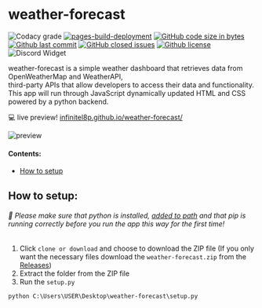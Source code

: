 # weather-forecast

![Codacy grade](https://img.shields.io/codacy/grade/cb5b81c74c324312ab5381133e2cb660)
[![pages-build-deployment](https://github.com/infinitel8p/weather-forecast/actions/workflows/pages/pages-build-deployment/badge.svg)](https://github.com/infinitel8p/weather-forecast/actions/workflows/pages/pages-build-deployment)
[![GitHub code size in bytes](https://img.shields.io/github/languages/code-size/infinitel8p/weather-forecast)](https://img.shields.io/github/languages/code-size/infinitel8p/weather-forecast)
[![Github last commit](https://img.shields.io/github/last-commit/infinitel8p/weather-forecast)](https://img.shields.io/github/last-commit/infinitel8p/weather-forecast)
[![GitHub closed issues](https://img.shields.io/github/issues-closed-raw/infinitel8p/weather-forecast)](https://github.com/infinitel8p/weather-forecast/issues?q=is%3Aissue+is%3Aclosed)
[![Github license](https://img.shields.io/github/license/infinitel8p/pokedex)](https://github.com/infinitel8p/weather-forecast/blob/master/LICENSE)
![Discord Widget](https://img.shields.io/discord/751084847555936408)

weather-forecast is a simple weather dashboard that retrieves data from OpenWeatherMap and WeatherAPI,  
third-party APIs that allow developers to access their data and functionality.  
This app will run through JavaScript dynamically updated HTML and CSS powered by a python backend.

💻 live preview! [infinitel8p.github.io/weather-forecast/](https://infinitel8p.github.io/weather-forecast/)

![preview](https://user-images.githubusercontent.com/50703696/181757623-5fc4b6ee-7c6a-466a-b248-1e42a1dd528c.png)

#### Contents:

- [How to setup](https://github.com/infinitel8p/PokeDex#how-to-setup)

## How to setup:

###### :snake: Please make sure that python is installed, [added to path](https://datatofish.com/add-python-to-windows-path/) and that pip is running correctly before you run the app this way for the first time!

1.  Click `clone or download` and choose to download the ZIP file (If you only want the necessary files download the `weather-forecast.zip` from the [Releases](https://github.com/infinitel8p/weather-forecast/releases))
2.  Extract the folder from the ZIP file
3.  Run the `setup.py`

```shell
python C:\Users\USER\Desktop\weather-forecast\setup.py
```
